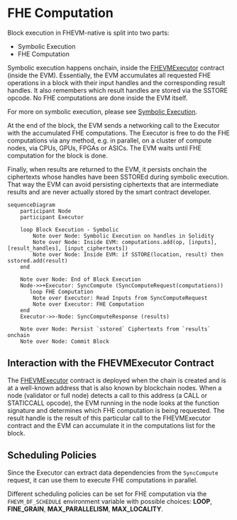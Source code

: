 # FHE Computation

Block execution in FHEVM-native is split into two parts:

- Symbolic Execution
- FHE Computation

Symbolic execution happens onchain, inside the [FHEVMExecutor](../../../../contracts/contracts/FHEVMExecutor.sol) contract (inside the EVM). Essentially, the EVM accumulates all requested FHE operations in a block with their input handles and the corresponding result handles. It also remembers which result handles are stored via the SSTORE opcode. No FHE computations are done inside the EVM itself.

For more on symbolic execution, please see [Symbolic Execution](../symbolic_execution.md).

At the end of the block, the EVM sends a networking call to the Executor with the accumulated FHE computations. The Executor is free to do the FHE computations via any method, e.g. in parallel, on a cluster of compute nodes, via CPUs, GPUs, FPGAs or ASICs. The EVM waits until FHE computation for the block is done.

Finally, when results are returned to the EVM, it persists onchain the ciphertexts whose handles have been SSTOREd during symbolic execution. That way the EVM can avoid persisting ciphertexts that are intermediate results and are never actually stored by the smart contract developer.

```mermaid
sequenceDiagram
    participant Node
    participant Executor

    loop Block Execution - Symbolic
        Note over Node: Symbolic Execution on handles in Solidity
        Note over Node: Inside EVM: computations.add(op, [inputs], [result_handles], [input_ciphertexts])
        Note over Node: Inside EVM: if SSTORE(location, result) then sstored.add(result)
    end

    Note over Node: End of Block Execution
    Node->>+Executor: SyncCompute (SyncComputeRequest(computations))
       loop FHE Computation
        Note over Executor: Read Inputs from SyncComputeRequest
        Note over Executor: FHE Computation
    end
    Executor->>-Node: SyncComputeResponse (results)

    Note over Node: Persist `sstored` Ciphertexts from `results` onchain
    Note over Node: Commit Block
```

## Interaction with the FHEVMExecutor Contract

The [FHEVMExecutor](../../../../contracts/contracts/FHEVMExecutor.sol) contract is deployed when the chain is created and is at a well-known address that is also known by blockchain nodes. When a node (validator or full node) detects a call to this address (a CALL or STATICCALL opcode), the EVM running in the node looks at the function signature and determines which FHE computation is being requested. The result handle is the result of this particular call to the FHEVMExecutor contract and the EVM can accumulate it in the computations list for the block.

## Scheduling Policies

Since the Executor can extract data dependencies from the `SyncCompute` request, it can use them to execute FHE computations in parallel.

Different scheduling policies can be set for FHE computation via the `FHEVM_DF_SCHEDULE` environment variable with possible choices: **LOOP**, **FINE_GRAIN**, **MAX_PARALLELISM**, **MAX_LOCALITY**.
